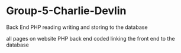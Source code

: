 # Group-5-Charlie-Devlin

Back End PHP reading writing and storing to the database 

all pages on website PHP back end coded linking the front end to the database

